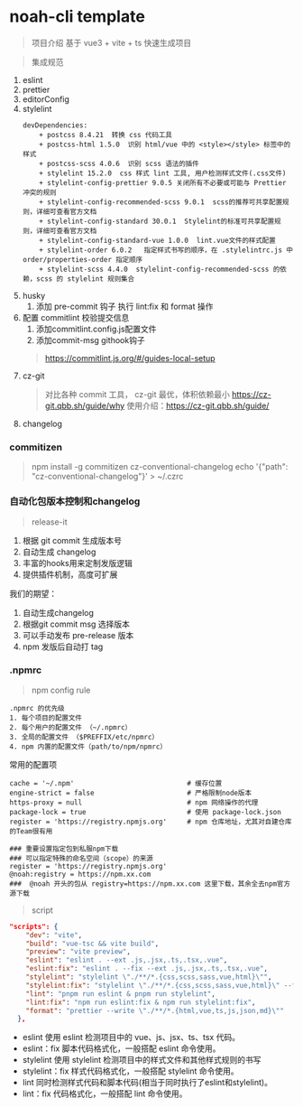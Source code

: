 # noah-cli template

> 项目介绍
基于 vue3 + vite + ts 快速生成项目

> 集成规范
1. eslint 
2. prettier
3. editorConfig
4. stylelint
    ```shell
    devDependencies:
        + postcss 8.4.21  转换 css 代码工具
        + postcss-html 1.5.0  识别 html/vue 中的 <style></style> 标签中的样式
        + postcss-scss 4.0.6  识别 scss 语法的插件
        + stylelint 15.2.0  css 样式 lint 工具, 用户检测样式文件(.css文件)
        + stylelint-config-prettier 9.0.5 关闭所有不必要或可能与 Prettier 冲突的规则
        + stylelint-config-recommended-scss 9.0.1  scss的推荐可共享配置规则，详细可查看官方文档
        + stylelint-config-standard 30.0.1  Stylelint的标准可共享配置规则，详细可查看官方文档
        + stylelint-config-standard-vue 1.0.0  lint.vue文件的样式配置
        + stylelint-order 6.0.2   指定样式书写的顺序，在 .stylelintrc.js 中 order/properties-order 指定顺序
        + stylelint-scss 4.4.0  stylelint-config-recommended-scss 的依赖，scss 的 stylelint 规则集合
    ```
5. husky
   1. 添加 pre-commit 钩子 执行 lint:fix 和 format 操作
6. 配置 commitlint 校验提交信息
   1. 添加commitlint.config.js配置文件
   2. 添加commit-msg githook钩子
    > https://commitlint.js.org/#/guides-local-setup
<!-- todo -->
7. cz-git
   > 对比各种 commit 工具， cz-git 最优，体积依赖最小 https://cz-git.qbb.sh/guide/why
   > 使用介绍：https://cz-git.qbb.sh/guide/
8. changelog

### commitizen
> npm install -g commitizen cz-conventional-changelog
> echo '{"path": "cz-conventional-changelog"}' > ~/.czrc

### 自动化包版本控制和changelog
> release-it
1. 根据 git commit 生成版本号
2. 自动生成 changelog
3. 丰富的hooks用来定制发版逻辑
4. 提供插件机制，高度可扩展

我们的期望：
1. 自动生成changelog
2. 根据git commit msg 选择版本
3. 可以手动发布 pre-release 版本
4. npm 发版后自动打 tag

### .npmrc
> npm config rule
```
.npmrc 的优先级
1. 每个项目的配置文件
2. 每个用户的配置文件 （~/.npmrc）
3. 全局的配置文件 （$PREFFIX/etc/npmrc）
4. npm 内置的配置文件（path/to/npm/npmrc）

```
常用的配置项
```
cache = '~/.npm'                            # 缓存位置
engine-strict = false                       # 严格限制node版本
https-proxy = null                          # npm 网络操作的代理
package-lock = true                         # 使用 package-lock.json
register = 'https://registry.npmjs.org'     # npm 仓库地址，尤其对自建仓库的Team很有用

### 重要设置指定包到私服npm下载
### 可以指定特殊的命名空间（scope）的来源
register = 'https://registry.npmjs.org'   
@noah:registry = https://npm.xx.com  
###  @noah 开头的包从 registry=https://npm.xx.com 这里下载，其余全去npm官方源下载

```


> script
```json
"scripts": {
    "dev": "vite",
    "build": "vue-tsc && vite build",
    "preview": "vite preview",
    "eslint": "eslint . --ext .js,.jsx,.ts,.tsx,.vue",
    "eslint:fix": "eslint . --fix --ext .js,.jsx,.ts,.tsx,.vue",
    "stylelint": "stylelint \"./**/*.{css,scss,sass,vue,html}\"",
    "stylelint:fix": "stylelint \"./**/*.{css,scss,sass,vue,html}\" --fix",
    "lint": "pnpm run eslint & pnpm run stylelint",
    "lint:fix": "npm run eslint:fix & npm run stylelint:fix",
    "format": "prettier --write \"./**/*.{html,vue,ts,js,json,md}\""
  },
```
+ eslint 使用 eslint 检测项目中的 vue、js、jsx、ts、tsx 代码。
+ eslint：fix 脚本代码格式化，一般搭配 eslint 命令使用。
+ stylelint 使用 stylelint 检测项目中的样式文件和其他样式规则的书写
+ stylelint：fix 样式代码格式化，一般搭配 stylelint 命令使用。
+ lint 同时检测样式代码和脚本代码(相当于同时执行了eslint和stylelint)。
+ lint：fix 代码格式化，一般搭配 lint 命令使用。
